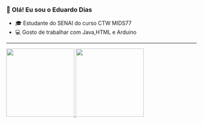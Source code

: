 
### 👋 Olá! Eu sou o Eduardo Dias

- 🎓 Estudante do SENAI do curso CTW MIDS77
- 💻 Gosto de trabalhar com Java,HTML e Arduino

---

<!-- Estatísticas do GitHub -->
<div>
  <a href="https://github.com/EduardoDias1902">
    <img loading="lazy" height="180em" src="https://github-readme-stats.vercel.app/api/top-langs/?username=EduardoDias1902&layout=compact&langs_count=7&theme=dracula"/>
    <img loading="lazy" height="180em" src="https://github-readme-stats.vercel.app/api?username=EduardoDias1902&show_icons=true&theme=dracula&include_all_commits=true&count_private=true"/>
  </a>
</div>

